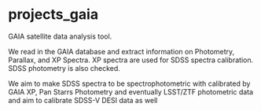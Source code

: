 # projects_gaia
GAIA satellite data analysis tool.  

We read in the GAIA database and extract information on Photometry, Parallax, and XP Spectra.
XP spectra are used for SDSS spectra calibration.  SDSS photometry is also checked.   

We aim to make SDSS spectra to be spectrophotometric with calibrated by GAIA XP, Pan Starrs Photometry and eventually LSST/ZTF photometric data and aim to calibrate SDSS-V DESI data as well

